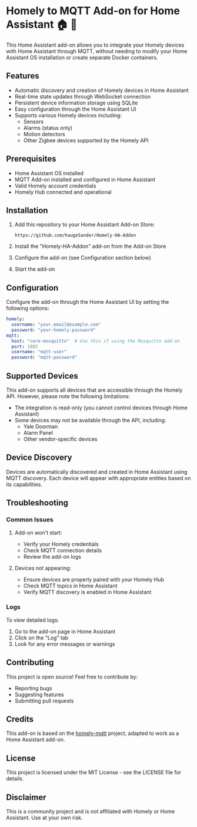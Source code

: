 # Homely to MQTT Add-on for Home Assistant 🏠 📡

This Home Assistant add-on allows you to integrate your Homely devices with Home Assistant through MQTT, without needing to modify your Home Assistant OS installation or create separate Docker containers.

## Features

- Automatic discovery and creation of Homely devices in Home Assistant
- Real-time state updates through WebSocket connection
- Persistent device information storage using SQLite
- Easy configuration through the Home Assistant UI
- Supports various Homely devices including:
  - Sensors
  - Alarms (status only)
  - Motion detectors
  - Other Zigbee devices supported by the Homely API

## Prerequisites

- Home Assistant OS installed
- MQTT Add-on installed and configured in Home Assistant
- Valid Homely account credentials
- Homely Hub connected and operational

## Installation

1. Add this repository to your Home Assistant Add-on Store:
   ```
   https://github.com/haugeSander/Homely-HA-Addon
   ```

2. Install the "Homely-HA-Addon" add-on from the Add-on Store

3. Configure the add-on (see Configuration section below)

4. Start the add-on

## Configuration

Configure the add-on through the Home Assistant UI by setting the following options:

```yaml
homely:
  username: "your.email@example.com"
  password: "your-homely-password"
mqtt:
  host: "core-mosquitto"  # Use this if using the Mosquitto add-on
  port: 1883
  username: "mqtt-user"
  password: "mqtt-password"
```

## Supported Devices

This add-on supports all devices that are accessible through the Homely API. However, please note the following limitations:

- The integration is read-only (you cannot control devices through Home Assistant)
- Some devices may not be available through the API, including:
  - Yale Doorman
  - Alarm Panel
  - Other vendor-specific devices

## Device Discovery

Devices are automatically discovered and created in Home Assistant using MQTT discovery. Each device will appear with appropriate entities based on its capabilities.

## Troubleshooting

### Common Issues

1. Add-on won't start:
   - Verify your Homely credentials
   - Check MQTT connection details
   - Review the add-on logs

2. Devices not appearing:
   - Ensure devices are properly paired with your Homely Hub
   - Check MQTT topics in Home Assistant
   - Verify MQTT discovery is enabled in Home Assistant

### Logs

To view detailed logs:
1. Go to the add-on page in Home Assistant
2. Click on the "Log" tab
3. Look for any error messages or warnings

## Contributing

This project is open source! Feel free to contribute by:
- Reporting bugs
- Suggesting features
- Submitting pull requests

## Credits

This add-on is based on the [homely-mqtt](https://github.com/yusijs/homely-mqtt/tree/main) project, adapted to work as a Home Assistant add-on.

## License

This project is licensed under the MIT License - see the LICENSE file for details.

## Disclaimer

This is a community project and is not affiliated with Homely or Home Assistant. Use at your own risk.